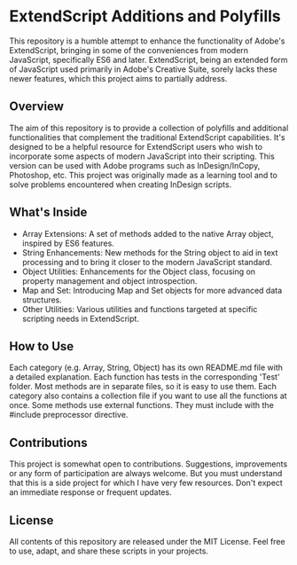 
# ExtendScript Additions and Polyfills
This repository is a humble attempt to enhance the functionality of Adobe's ExtendScript, bringing in some of the conveniences from modern JavaScript, specifically ES6 and later. ExtendScript, being an extended form of JavaScript used primarily in Adobe's Creative Suite, sorely lacks these newer features, which this project aims to partially address.

## Overview
The aim of this repository is to provide a collection of polyfills and additional functionalities that complement the traditional ExtendScript capabilities. It's designed to be a helpful resource for ExtendScript users who wish to incorporate some aspects of modern JavaScript into their scripting.
This version can be used with Adobe programs such as  InDesign/InCopy, Photoshop, etc.
This project was originally made as a learning tool and to solve problems encountered when creating InDesign scripts.

## What's Inside
- Array Extensions: A set of methods added to the native Array object, inspired by ES6 features.
- String Enhancements: New methods for the String object to aid in text processing and to bring it closer to the modern JavaScript standard.
- Object Utilities: Enhancements for the Object class, focusing on property management and object introspection.
- Map and Set: Introducing Map and Set objects for more advanced data structures.
- Other Utilities: Various utilities and functions targeted at specific scripting needs in ExtendScript.

## How to Use
Each category (e.g. Array, String, Object) has its own README.md file with a detailed explanation. 
Each function has tests in the corresponding 'Test' folder.
Most methods are in separate files, so it is easy to use them.
Each category also contains a collection file if you want to use all the functions at once.
Some methods use external functions. They must include with  the #include preprocessor directive.

## Contributions
This project is somewhat open to contributions. Suggestions, improvements or any form of participation are always welcome. But you must understand that this is a side project for which I have very few resources.
Don't expect an immediate response or frequent updates.

## License
All contents of this repository are released under the MIT License. Feel free to use, adapt, and share these scripts in your projects.
